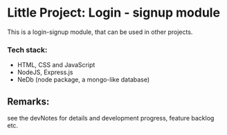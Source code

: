 # Little Project: Login - signup module

This is a login-signup module, that can be used in other projects.

### Tech stack:
* HTML, CSS and JavaScript
* NodeJS, Express.js
* NeDb (node package, a mongo-like database)


## Remarks:
see the devNotes for details and development progress, feature backlog etc.





